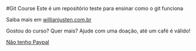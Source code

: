 #Git Course
Este é um repositório teste para ensinar como o git funciona 

Saiba mais em [willianjusten.com.br](http://www.willianjusten.com.br)

Gostou do curso? Quer mais? Ajude com uma doação, até um café é válido!

[Não tenho Paypal](http://www.google.com)